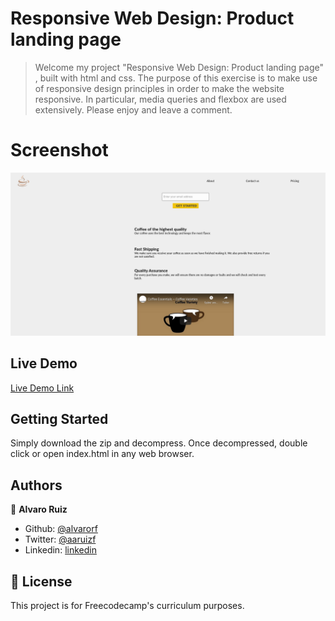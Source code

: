 # Responsive Web Design: Product landing page

> Welcome my project "Responsive Web Design: Product landing page" , built with html and css. 
The purpose of this exercise is to make use of responsive design principles in order to make the website responsive. In particular, media queries and flexbox are used extensively.
Please enjoy and leave a comment.

# Screenshot

![screenshot](./images/screenshot.png)

## Live Demo
[Live Demo Link](https://rawcdn.githack.com/alvarorf/FCC-ResponsiveWebDesign-productLandingPage/d521d4dc5aa16ae92507520b19e3439e6e504020/index.html)

## Getting Started

Simply download the zip and decompress. Once decompressed, double click or open index.html in any web browser. 

## Authors

👤 **Alvaro Ruiz**

- Github: [@alvarorf](https://github.com/alvarorf)
- Twitter: [@aaruizf](https://twitter.com/aaruizf)
- Linkedin: [linkedin](https://www.linkedin.com/in/alvaro-r-22810915a/)


## 📝 License

This project is for Freecodecamp's curriculum purposes.
